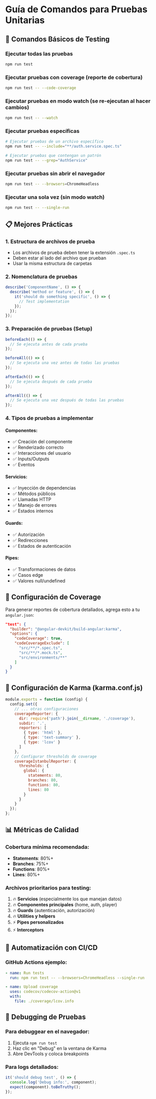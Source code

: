 # Guía de Comandos para Pruebas Unitarias

## 🧪 Comandos Básicos de Testing

### Ejecutar todas las pruebas
```bash
npm run test
```

### Ejecutar pruebas con coverage (reporte de cobertura)
```bash
npm run test -- --code-coverage
```

### Ejecutar pruebas en modo watch (se re-ejecutan al hacer cambios)
```bash
npm run test -- --watch
```

### Ejecutar pruebas específicas
```bash
# Ejecutar pruebas de un archivo específico
npm run test -- --include="**/auth.service.spec.ts"

# Ejecutar pruebas que contengan un patrón
npm run test -- --grep="AuthService"
```

### Ejecutar pruebas sin abrir el navegador
```bash
npm run test -- --browsers=ChromeHeadless
```

### Ejecutar una sola vez (sin modo watch)
```bash
npm run test -- --single-run
```

## 📋 Mejores Prácticas

### 1. Estructura de archivos de prueba
- Los archivos de prueba deben tener la extensión `.spec.ts`
- Deben estar al lado del archivo que prueban
- Usar la misma estructura de carpetas

### 2. Nomenclatura de pruebas
```typescript
describe('ComponentName', () => {
  describe('method or feature', () => {
    it('should do something specific', () => {
      // Test implementation
    });
  });
});
```

### 3. Preparación de pruebas (Setup)
```typescript
beforeEach(() => {
  // Se ejecuta antes de cada prueba
});

beforeAll(() => {
  // Se ejecuta una vez antes de todas las pruebas
});

afterEach(() => {
  // Se ejecuta después de cada prueba
});

afterAll(() => {
  // Se ejecuta una vez después de todas las pruebas
});
```

### 4. Tipos de pruebas a implementar

#### Componentes:
- ✅ Creación del componente
- ✅ Renderizado correcto
- ✅ Interacciones del usuario
- ✅ Inputs/Outputs
- ✅ Eventos

#### Servicios:
- ✅ Inyección de dependencias
- ✅ Métodos públicos
- ✅ Llamadas HTTP
- ✅ Manejo de errores
- ✅ Estados internos

#### Guards:
- ✅ Autorización
- ✅ Redirecciones
- ✅ Estados de autenticación

#### Pipes:
- ✅ Transformaciones de datos
- ✅ Casos edge
- ✅ Valores null/undefined

## 🎯 Configuración de Coverage

Para generar reportes de cobertura detallados, agrega esto a tu `angular.json`:

```json
"test": {
  "builder": "@angular-devkit/build-angular:karma",
  "options": {
    "codeCoverage": true,
    "codeCoverageExclude": [
      "src/**/*.spec.ts",
      "src/**/*.mock.ts",
      "src/environments/**"
    ]
  }
}
```

## 🔧 Configuración de Karma (karma.conf.js)

```javascript
module.exports = function (config) {
  config.set({
    // ... otras configuraciones
    coverageReporter: {
      dir: require('path').join(__dirname, './coverage'),
      subdir: '.',
      reporters: [
        { type: 'html' },
        { type: 'text-summary' },
        { type: 'lcov' }
      ]
    },
    // Configurar thresholds de coverage
    coverageIstanbulReporter: {
      thresholds: {
        global: {
          statements: 80,
          branches: 80,
          functions: 80,
          lines: 80
        }
      }
    }
  });
};
```

## 📊 Métricas de Calidad

### Cobertura mínima recomendada:
- **Statements**: 80%+
- **Branches**: 75%+
- **Functions**: 80%+
- **Lines**: 80%+

### Archivos prioritarios para testing:
1. 🔥 **Servicios** (especialmente los que manejan datos)
2. 🔥 **Componentes principales** (home, auth, player)
3. 🔥 **Guards** (autenticación, autorización)
4. 🔥 **Utilities y helpers**
5. ⚡ **Pipes personalizados**
6. ⚡ **Interceptors**

## 🚀 Automatización con CI/CD

### GitHub Actions ejemplo:
```yaml
- name: Run tests
  run: npm run test -- --browsers=ChromeHeadless --single-run

- name: Upload coverage
  uses: codecov/codecov-action@v1
  with:
    file: ./coverage/lcov.info
```

## 🐛 Debugging de Pruebas

### Para debuggear en el navegador:
1. Ejecuta `npm run test`
2. Haz clic en "Debug" en la ventana de Karma
3. Abre DevTools y coloca breakpoints

### Para logs detallados:
```typescript
it('should debug test', () => {
  console.log('Debug info:', component);
  expect(component).toBeTruthy();
});
```
